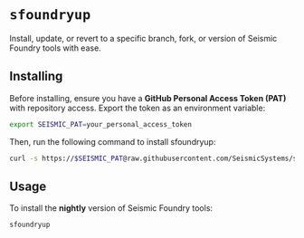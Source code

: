 # `sfoundryup`
Install, update, or revert to a specific branch, fork, or version of Seismic Foundry tools with ease.
## Installing
Before installing, ensure you have a **GitHub Personal Access Token (PAT)** with repository access. Export the token as an environment variable:
```bash
export SEISMIC_PAT=your_personal_access_token
```
Then, run the following command to install sfoundryup:
```bash
curl -s https://$SEISMIC_PAT@raw.githubusercontent.com/SeismicSystems/seismic-foundry/main/sfoundryup | bash
```
## Usage
To install the **nightly** version of Seismic Foundry tools:
```bash
sfoundryup
```
